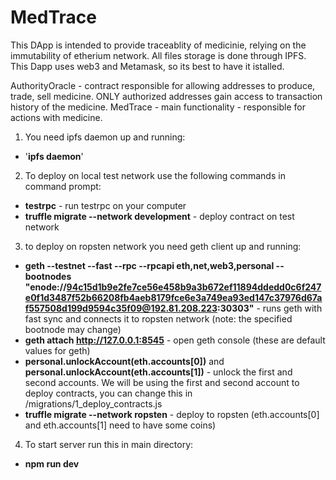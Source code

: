 # MedTrace

This DApp is intended to provide traceablity of medicinie, relying on the immutability of etherium network.
All files storage is done through IPFS. This Dapp uses web3 and Metamask, so its best to have it istalled.

AuthorityOracle - contract responsible for allowing addresses to produce, trade, sell medicine. 
ONLY authorized addresses gain access to transaction history of the medicine.
MedTrace - main functionality - responsible for actions with medicine.

1. You need ipfs daemon up and running:
  - '**ipfs daemon**'

2. To deploy on local test network use the following commands in command prompt: 
  - **testrpc** - run testrpc on your computer
  - **truffle migrate --network development** - deploy contract on test network
  
3. to deploy on ropsten network you need geth client up and running:
  - **geth --testnet --fast --rpc --rpcapi eth,net,web3,personal --bootnodes "enode://94c15d1b9e2fe7ce56e458b9a3b672ef11894ddedd0c6f247e0f1d3487f52b66208fb4aeb8179fce6e3a749ea93ed147c37976d67af557508d199d9594c35f09@192.81.208.223:30303"** - runs geth with fast sync and connects it to ropsten network (note: the specified bootnode may change)
  - **geth attach http://127.0.0.1:8545** - open geth console (these are default values for geth)
  - **personal.unlockAccount(eth.accounts[0])** and **personal.unlockAccount(eth.accounts[1])** - unlock the first and second accounts. We will be using the first and second account to deploy contracts, you can change this in /migrations/1_deploy_contracts.js
  - **truffle migrate --network ropsten** - deploy to ropsten (eth.accounts[0] and eth.accounts[1] need to have some coins)
  
4. To start server run this in main directory:
  - **npm run dev**
